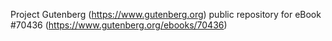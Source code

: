 Project Gutenberg (https://www.gutenberg.org) public repository for
eBook #70436 (https://www.gutenberg.org/ebooks/70436)
